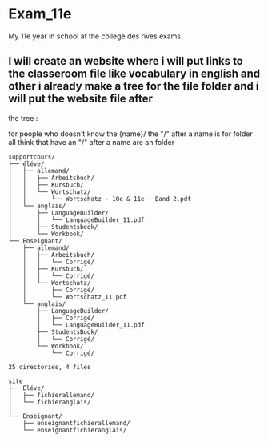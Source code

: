 # Exam_11e
My 11e year in school at the college des rives exams
## I will create an website where i will put links to the classeroom file like vocabulary in english and other i already make a tree for the file folder and i will put the website file after


the tree :


for people who doesn't know the {name}/ the "/" after a name is for folder all think that have an "/" after a name are an folder


```
supportcours/
├── éléve/
│   ├── allemand/
│   │   ├── Arbeitsbuch/
│   │   ├── Kursbuch/
│   │   └── Wortschatz/
│   │       └── Wortschatz - 10e & 11e - Band 2.pdf
│   └── anglais/
│       ├── LanguageBuilder/
│       │   └── LanguageBuilder_11.pdf
│       ├── Studentsbook/
│       └── Workbook/
└── Enseignant/
    ├── allemand/
    │   ├── Arbeitsbuch/
    │   │   └── Corrigé/
    │   ├── Kursbuch/
    │   │   └── Corrigé/
    │   └── Wortschatz/
    │       ├── Corrigé/
    │       └── Wortschatz_11.pdf
    └── anglais/
        ├── LanguageBuilder/
        │   ├── Corrigé/
        │   └── LanguageBuilder_11.pdf
        ├── StudentsBook/
        │   └── Corrigé/
        └── Workbook/
            └── Corrigé/

25 directories, 4 files
```
```
site
├── Eléve/
│   ├── fichierallemand/
│   └── fichieranglais/
│
└── Enseignant/
    ├── enseignantfichierallemand/
    └── enseignantfichieranglais/
```

